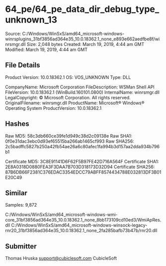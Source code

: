 64_pe/64_pe_data_dir_debug_type_unknown_13
==========================================

Source:  C:/Windows/WinSxS/amd64_microsoft-windows-winrsplugins_31bf3856ad364e35_10.0.18362.1_none_e893e662aedfbe8f/winrsmgr.dll
Size:  2,048 bytes
Created:  March 19, 2019, 4:44 am GMT
Modified:  March 19, 2019, 4:44 am GMT

File Details
------------

Product Version:  10.0.18362.1
OS:  VOS_UNKNOWN
Type:  DLL

CompanyName:  Microsoft Corporation
FileDescription:  WSMan Shell API
FileVersion:  10.0.18362.1 (WinBuild.160101.0800)
InternalName:  winrsmgr.dll
LegalCopyright:  © Microsoft Corporation. All rights reserved.
OriginalFilename:  winrsmgr.dll
ProductName:  Microsoft® Windows® Operating System
ProductVersion:  10.0.18362.1

Hashes
------

Raw MD5:  58c3db660ce39fe1d949c38d2c09138e
Raw SHA1:  0f0e31dac3ebc0d93ef65515ba266ab1465cf993
Raw SHA256:  2c5badffc5827b250a42fb54ae26a6c80afec1fa994b3d157aa2dda934b796b1

Certificate MD5:  3C8E91141D6F62F5B97FE42D716A564F
Certificate SHA1:  2E8A0318D0880FEA3F3DAA7B703D318173D32D94
Certificate SHA256:  87B6DB66F2381C376EDAC3354EDCC79ABFF8574434788E032813DF3B01E20C49

Similar
-------

Samples:  9,872

C:/Windows/WinSxS/amd64_microsoft-windows-wmi-core_31bf3856ad364e35_10.0.18362.1_none_8bb173109cd10ed3/WmiApRes.dll
C:/Windows/WinSxS/amd64_microsoft-windows-winsock-legacy-rnr20_31bf3856ad364e35_10.0.18362.1_none_2fa285bafb73b47b/rnr20.dll

Submitter
---------

Thomas Hruska
support@cubiclesoft.com
CubicleSoft
